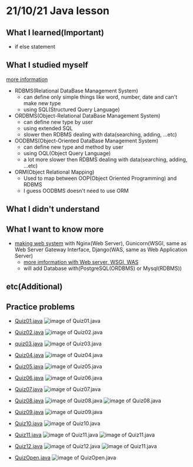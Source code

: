 # 21/10/21 Java lesson

## What I learned(Important)

* if else statement

## What I studied myself

[more information](http://blog.naver.com/sharon0a/110046003657)

* RDBMS(Relational DataBase Management System)
  * can define only simple things like word, number, date and can't make new type
  * using SQL(Structured Query Language)
* ORDBMS(Object-Relational DataBase Management System)
  * can define new type by user
  * using extended SQL
  * slower then RDBMS dealing with data(searching, adding, ...etc)
* OODBMS(Object-Oriented DataBase Management System)
  * can define new type and method by user
  * using OQL(Object Query Language)
  * a lot more slower then RDBMS dealing with data(searching, adding, ...etc)
* ORM(Object Relational Mapping)
  * Used to map between OOP(Object Oriented Programming) and RDBMS
  * I guess OODBMS doesn't need to use ORM

## What I didn't understand

## What I want to know more

* [making web system](https://pythonblog.co.kr/blog/61/) with Nginx(Web Server), Gunicorn(WSGI, same as Web Server Gateway Interface,
    Django(WAS, same as Web Application Server)
  * [more imformation with Web server, WSGI, WAS](https://jay-ji.tistory.com/66)
  * will add Database with(PostgreSQL(ORDBMS) or Mysql(RDBMS))

## etc(Additional)

## Practice problems

* [Quiz01.java](Quiz01.java)
![image of Quiz01.java](./img/quiz01.PNG)

* [Quiz02.java](Quiz02.java)
![image of Quiz02.java](./img/quiz02.PNG)

* [quiz03.java](quiz03.java)
![image of Quiz03.java](./img/quiz03.PNG)

* [Quiz04.java](Quiz04.java)
![image of Quiz04.java](./img/quiz04.PNG)

* [Quiz05.java](Quiz05.java)
![image of Quiz05.java](./img/quiz05.PNG)

* [Quiz06.java](Quiz06.java)
![image of Quiz06.java](./img/quiz06.PNG)

* [Quiz07.java](Quiz07.java)
![image of Quiz07.java](./img/quiz07.PNG)

* [Quiz08.java](Quiz08.java)
![image of Quiz08.java](./img/quiz08_1.PNG)
![image of Quiz08.java](./img/quiz08_2.PNG)

* [Quiz09.java](Quiz09.java)
![image of Quiz09.java](./img/quiz09.PNG)

* [Quiz10.java](Quiz10.java)
![image of Quiz10.java](./img/quiz10.PNG)

* [Quiz11.java](Quiz11.java)
![image of Quiz11.java](./img/quiz11_1.PNG)
![image of Quiz11.java](./img/quiz11_2.PNG)

* [Quiz12.java](Quiz12.java)
![image of Quiz12.java](./img/quiz12_1.PNG)
![image of Quiz11.java](./img/quiz12_2.PNG)

* [QuizOpen.java](QuizOpen.java)
![image of QuizOpen.java](./img/quiz_open.PNG)
